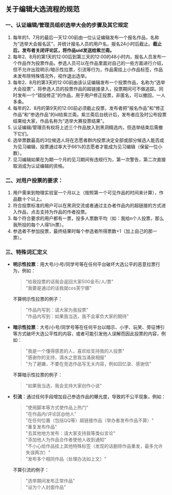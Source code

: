 ## 关于编辑大选流程的规范
  
  ### 一、认证编辑/管理员组织选举大会的步骤及其它规定
  
  1. 每年的1、7月的最后一天12:00前由一位认证编辑发布一个报名作品，名称为“选举大会报名区”，并统计报名人员的用户名，报名24小时后截止。**截止后，发布者关闭评论区，将作品uid发送给紫兰斋。**
  2. 每年2、8月的第1天的12:00后到第三天的12:00的48小时内，报名人员发布一个作品作为投票作品，参选人员可以在作品里面对自己的一些方面进行介绍，但不允许出现明示/暗示性拉票，引流等行为，作品需挂上小作品标签，作品未发布除特殊情况外，视作退出选举。
  3. 每年2、8月的第3天的12:00前由该认证编辑发布一个投票作品，名称为“选举大会投票”，将参选人员的投票作品的超链接录入，投票期间可不做追踪。同时发布一个“错投修正”的作品，用于用户修正投票，非匿名，可以撤回，一人多条。
  4. 每年的2、8月的第9天的12:00前必须截止投票，发布者把“报名作品”和“修正作品”和“参选作品”的id给紫兰斋。紫兰斋后台统计后，发布者应及时公布投票结果给大家，作品名称为“选举大赛投票结果”。
  5. 认证编辑/管理员有权将上述三个作品放入到黑洞精选内，但选举结束后需撤下它们。
  6. 选举票数最高的3位候选人将在志愿者群内投票决定全部或部分候选人能否成为见习编辑，投票通过率大于66%的志愿者才能成为见习编辑（保留一位小数）。
  7. 见习编辑如果在为期一个月的见习期间有违规行为，第一次警告，第二次直接取消成为认证编辑的资格。
  
  ### 二、对用户投票的要求：
  
  1. 用户需来到物理实验室一个月以上（按照第一个可见作品的时间来计算），作品数十个以上。
  2. 符合投票标准的用户可以在黑洞交流或者通过主办者作品内的超链接的方式进入作品，点击支持为作品的作者投票。
  3. 每个符合要求的用户都有一票，投多人票数平均（如：我给n个人投票，那么我所投的每个人得1/n票）。
  4. 参选者不参加投票，最终结果时每个参选者所得票数+1（加上自己的那一票）。
  
  ### 三、特殊词汇定义
  
  - **明示性拉票**：用大号/小号/同学号等在任何平台破坏大选公平的恶意拉票行为，例如：
    > "给我投票的话我会返回大家500金币/人/票"  
    > "我要是通过的话我就cos芙宁娜"
  
    不算明示性拉票的例子：
    > "作品内写到：请大家为我投票"  
    > "作品内写到：如果我当选，我不会辜负大家的期待"
  
  - **暗示性拉票**：大号/小号/同学号等在任何平台以暗示、小字、玩笑、旁征博引等方式破坏大选公平性的内容，或者可能引发他人误解而因此投票的内容，例如：
    > "我是一个懂得感恩的人，喜欢给支持我的人投票"  
    > "感谢你的支持，滴水之恩我当涌泉相报"  
    > "为了避嫌，不要在竞选作品写无关内容，例如回忆录、感谢信"
  
    不算暗示性拉票的例子：
    > "如果我当选，我会支持大家创作小说"
  
  - **引流**：通过任何手段增加自己参选作品的曝光度，导致的不公平现象，例如：
    > "使用脚本等方式使作品上热门"  
    > "在作品内/评论区@他人"  
    > "在任何位置（包括QQ等）超链接作品（举办者发布作品不算）"  
    > "重复发布作品"  
    > "去其他地方发布：请大家支持我等类似言论"  
    > "添加他人为作品合作者使他人收到通知"  
    > "不小心给作品挂上其他特殊标签（发现的话删除作品重发，最多允许失误两次）"  
    > "发布多个相同作品（处理办法如上文）"
  
    不算引流的例子：
    > "选举期间发布正常作品"  
    > "设为个人封面作品"